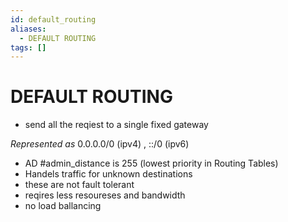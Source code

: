 ```yaml
---
id: default_routing
aliases:
  - DEFAULT ROUTING
tags: []
---
```



# DEFAULT ROUTING
- send all the reqiest to a single fixed gateway

*Represented as* 0.0.0.0/0 (ipv4) , ::/0 (ipv6)

- AD #admin_distance is 255 (lowest priority in Routing Tables)
- Handels traffic for unknown destinations
- these are not fault tolerant
- reqires less resoureses and bandwidth
- no load ballancing
